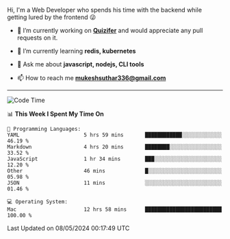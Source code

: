 Hi, I'm a Web Developer who spends his time with the backend while getting lured by the frontend 😜

- 🔭 I’m currently working on **[Quizifer](https://github.com/SutharMukesh/Quizifer/)** and would appreciate any pull requests on it.

- 🌱 I’m currently learning **redis, kubernetes**

- 💬 Ask me about **javascript, nodejs, CLI tools**

- 📫 How to reach me **mukeshsuthar336@gmail.com**

---
<!--START_SECTION:waka-->
![Code Time](http://img.shields.io/badge/Code%20Time-2%2C949%20hrs%2028%20mins-blue)

📊 **This Week I Spent My Time On** 

```text
💬 Programming Languages: 
YAML                     5 hrs 59 mins       ████████████░░░░░░░░░░░░░   46.19 % 
Markdown                 4 hrs 20 mins       ████████░░░░░░░░░░░░░░░░░   33.52 % 
JavaScript               1 hr 34 mins        ███░░░░░░░░░░░░░░░░░░░░░░   12.20 % 
Other                    46 mins             █░░░░░░░░░░░░░░░░░░░░░░░░   05.98 % 
JSON                     11 mins             ░░░░░░░░░░░░░░░░░░░░░░░░░   01.46 % 

💻 Operating System: 
Mac                      12 hrs 58 mins      █████████████████████████   100.00 % 
```


 Last Updated on 08/05/2024 00:17:49 UTC
<!--END_SECTION:waka-->
